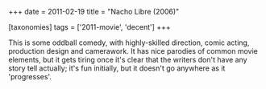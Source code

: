 +++
date = 2011-02-19
title = "Nacho Libre (2006)"

[taxonomies]
tags = ['2011-movie', 'decent']
+++

This is some oddball comedy, with highly-skilled direction, comic
acting, production design and camerawork. It has nice parodies of common
movie elements, but it gets tiring once it\'s clear that the writers
don\'t have any story tell actually; it\'s fun initially, but it
doesn\'t go anywhere as it \'progresses\'.
